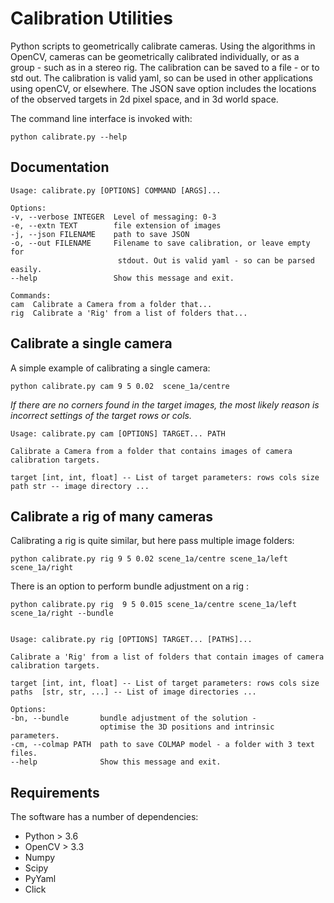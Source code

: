 # Calibration Utilities

Python scripts to geometrically calibrate cameras.
Using the algorithms in OpenCV, cameras can be geometrically calibrated
individually, or as a group - such as in a stereo rig. The calibration can be
saved to a file - or to std out. The calibration is valid yaml, so can be used
in other applications using openCV, or elsewhere. The JSON save option includes
the locations of the observed targets in 2d pixel space, and in 3d world space.

The command line interface is invoked with:

    python calibrate.py --help

## Documentation

    Usage: calibrate.py [OPTIONS] COMMAND [ARGS]...

    Options:
    -v, --verbose INTEGER  Level of messaging: 0-3
    -e, --extn TEXT        file extension of images
    -j, --json FILENAME    path to save JSON
    -o, --out FILENAME     Filename to save calibration, or leave empty for
                            stdout. Out is valid yaml - so can be parsed easily.
    --help                 Show this message and exit.

    Commands:
    cam  Calibrate a Camera from a folder that...
    rig  Calibrate a 'Rig' from a list of folders that...

## Calibrate a single camera

A simple example of calibrating a single camera:

    python calibrate.py cam 9 5 0.02  scene_1a/centre

*If there are no corners found in the target images, the most likely reason is
incorrect settings of the target rows or cols.*

    Usage: calibrate.py cam [OPTIONS] TARGET... PATH

    Calibrate a Camera from a folder that contains images of camera
    calibration targets.

    target [int, int, float] -- List of target parameters: rows cols size
    path str -- image directory ...


## Calibrate a rig of many cameras

Calibrating a rig is quite similar, but here pass multiple image folders:

    python calibrate.py rig 9 5 0.02 scene_1a/centre scene_1a/left scene_1a/right

There is an option to perform bundle adjustment on a rig :

    python calibrate.py rig  9 5 0.015 scene_1a/centre scene_1a/left scene_1a/right --bundle


    Usage: calibrate.py rig [OPTIONS] TARGET... [PATHS]...

    Calibrate a 'Rig' from a list of folders that contain images of camera
    calibration targets.

    target [int, int, float] -- List of target parameters: rows cols size
    paths  [str, str, ...] -- List of image directories ...

    Options:
    -bn, --bundle       bundle adjustment of the solution -
                        optimise the 3D positions and intrinsic parameters.
    -cm, --colmap PATH  path to save COLMAP model - a folder with 3 text files.
    --help              Show this message and exit.


## Requirements

The software has a number of dependencies:

* Python > 3.6
* OpenCV > 3.3
* Numpy
* Scipy
* PyYaml
* Click
